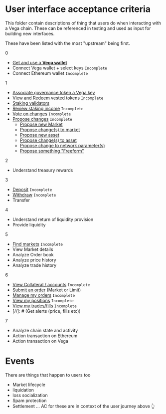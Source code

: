 # User interface acceptance criteria
This folder contain descriptions of thing that users do when interacting with a Vega chain. These can be referenced in testing and used as input for building new interfaces.

These have been listed with the most "upstream" being first.

0
- [Get and use a **Vega wallet**](0000-WALL-wallet.md)
- Connect Vega wallet + select keys `Incomplete`
- Connect Ethereum wallet `Incomplete`
  
1
- [Associate governance token a Vega key](1000-ASSO-associate.md)
- [View and Redeem vested tokens](1001-VEST-vesting.md) `Incomplete`
- [Staking validators](1002-STAK-staking.md)
- [Review staking income](1003-INCO-income.md) `Incomplete`
- [Vote on changes](1004-VOTE-vote.md) `Incomplete`
- [Propose changes](1005-PROP-propose.md) `Incomplete`
  - [Propose new Market](./1006-PMARK-propose_new_market.md)
  - [Propose change(s) to market](./1007-PMAC-propose_market_change.md)
  - [Propose new asset](1008-PASN-propose_new_asset.md)
  - [Propose change(s) to asset](1009-PASC-propose_asset_change.md)
  - [Propose change to network parameter(s)](1010-PNEC-propose_network.md)
  - [Propose something "Freeform"](1011-PFRO-propose_freeform.md)

2
- Understand treasury rewards 

3
- [Deposit](3000-DEPO-desposit.md) `Incomplete`
- [Withdraw](3001-WITH-withdraw.md) `Incomplete`
- Transfer

4
- Understand return of liquidity provision
- Provide liquidity

5
- [Find markets](5000-MARK-find_markets.md) `Incomplete`
- View Market details
- Analyze Order book
- Analyze price history
- Analyze trade history

6
- [View Collateral / accounts](6000-COLL-collateral.md) `Incomplete`
- [Submit an order](6001-SORD-submit_orders.md) (Market or Limit)
- [Manage my orders](6002-MORD-manage_orders.md) `Incomplete`
- [View my positions](6003-POSI-positions.md) `Incomplete`
- [View my trades/fills](6003-FILL-fills.md) `Incomplete`
- [//]: # (Get alerts (price, fills etc))

7
- Analyze chain state and activity
- Action transaction on Ethereum
- Action transaction on Vega

# Events
There are things that happen to users too
- Market lifecycle
- liquidation
- loss socialization 
- Spam protection
- Settlement
... AC for these are in context of the user journey above 👆
